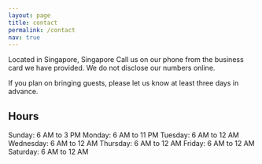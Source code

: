 ```yaml
---
layout: page
title: contact
permalink: /contact
nav: true
---
```


Located in Singapore, Singapore
Call us on our phone from the business card we have provided. We do not disclose our numbers online.

If you plan on bringing guests, please let us know at least three days in advance.

## Hours
Sunday: 6 AM to 3 PM 
Monday: 6 AM to 11 PM
Tuesday: 6 AM to 12 AM 
Wednesday: 6 AM to 12 AM 
Thursday: 6 AM to 12 AM 
Friday: 6 AM to 12 AM 
Saturday: 6 AM to 12 AM 
